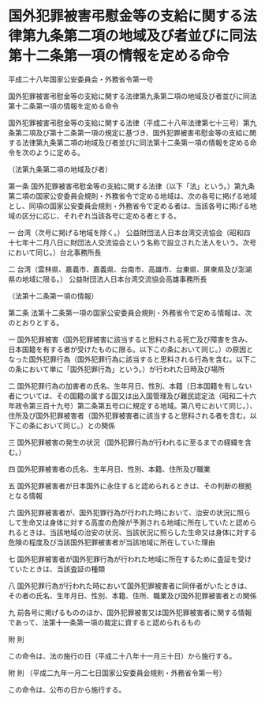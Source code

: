 # 国外犯罪被害弔慰金等の支給に関する法律第九条第二項の地域及び者並びに同法第十二条第一項の情報を定める命令

平成二十八年国家公安委員会・外務省令第一号

国外犯罪被害弔慰金等の支給に関する法律第九条第二項の地域及び者並びに同法第十二条第一項の情報を定める命令

国外犯罪被害弔慰金等の支給に関する法律（平成二十八年法律第七十三号）第九条第二項及び第十二条第一項の規定に基づき、国外犯罪被害弔慰金等の支給に関する法律第九条第二項の地域及び者並びに同法第十二条第一項の情報を定める命令を次のように定める。

（法第九条第二項の地域及び者）

第一条 国外犯罪被害弔慰金等の支給に関する法律（以下「法」という。）第九条第二項の国家公安委員会規則・外務省令で定める地域は、次の各号に掲げる地域とし、同項の国家公安委員会規則・外務省令で定める者は、当該各号に掲げる地域の区分に応じ、それぞれ当該各号に定める者とする。

一 台湾（次号に掲げる地域を除く。） 公益財団法人日本台湾交流協会（昭和四十七年十二月八日に財団法人交流協会という名称で設立された法人をいう。次号において同じ。）台北事務所長

二 台湾（雲林県、嘉義市、嘉義県、台南市、高雄市、台東県、屏東県及び澎湖県の地域に限る。） 公益財団法人日本台湾交流協会高雄事務所長

（法第十二条第一項の情報）

第二条 法第十二条第一項の国家公安委員会規則・外務省令で定める情報は、次のとおりとする。

一 国外犯罪被害（国外犯罪被害に該当すると思料される死亡及び障害を含み、日本国籍を有する者が受けたものに限る。以下この条において同じ。）の原因となった国外犯罪行為（国外犯罪行為に該当すると思料される行為を含む。以下この条において単に「国外犯罪行為」という。）が行われた日時及び場所

二 国外犯罪行為の加害者の氏名、生年月日、性別、本籍（日本国籍を有しない者については、その国籍の属する国又は出入国管理及び難民認定法（昭和二十六年政令第三百十九号）第二条第五号ロに規定する地域。第八号において同じ。）、住所及び国外犯罪被害者（国外犯罪被害者に該当すると思料される者を含む。以下この条において同じ。）との関係

三 国外犯罪被害の発生の状況（国外犯罪行為が行われるに至るまでの経緯を含む。）

四 国外犯罪被害者の氏名、生年月日、性別、本籍、住所及び職業

五 国外犯罪被害者が日本国外に永住すると認められるときは、その判断の根拠となる情報

六 国外犯罪被害者が、国外犯罪行為が行われた時において、治安の状況に照らして生命又は身体に対する高度の危険が予測される地域に所在していたと認められるときは、当該地域の治安の状況、当該状況に照らした生命又は身体に対する危険の程度及び当該国外犯罪被害者が当該地域に所在していた理由

七 国外犯罪被害者が国外犯罪行為が行われた地域に所在するために査証を受けていたときは、当該査証の種類

八 国外犯罪行為が行われた時において国外犯罪被害者に同伴者がいたときは、その者の氏名、生年月日、性別、本籍、住所、職業及び国外犯罪被害者との関係

九 前各号に掲げるもののほか、国外犯罪被害又は国外犯罪被害者に関する情報であって、法第十一条第一項の裁定に資すると認められるもの

附 則

この命令は、法の施行の日（平成二十八年十一月三十日）から施行する。

附 則 （平成二九年一月二七日国家公安委員会規則・外務省令第一号）

この命令は、公布の日から施行する。
